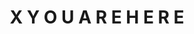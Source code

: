 ---
num:        "018"
cat:        x
title:      "X Y O U A R E H E R E"
path:       youarehere
tier_01:    branch_01
tier_02:    branch_03
---